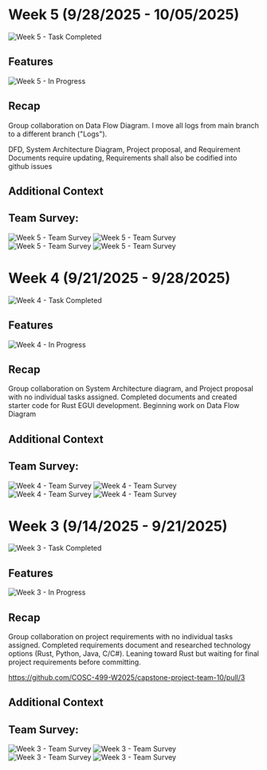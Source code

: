 # Week 5 (9/28/2025 - 10/05/2025)

![Week 5 - Task Completed](W5/Done.png)


## Features

![Week 5 - In Progress](W5/Features.png)

## Recap

Group collaboration on Data Flow Diagram.
I move all logs from main branch to a different branch ("Logs").

DFD, System Architecture Diagram, Project proposal, and Requirement Documents require updating, Requirements shall also be codified into github issues

## Additional Context
## Team Survey:


![Week 5 - Team Survey](W5/Team_Survey.png)
![Week 5 - Team Survey](W5/Team_Survey_(1).png)
![Week 5 - Team Survey](W5/Team_Survey_(2).png)
![Week 5 - Team Survey](W5/Team_Survey_(3).png)

# Week 4 (9/21/2025 - 9/28/2025)

![Week 4 - Task Completed](W4/Done.png)


## Features

![Week 4 - In Progress](W4/Features.png)


## Recap

Group collaboration on System Architecture diagram, and Project proposal with no individual tasks assigned. Completed documents and created starter code for Rust EGUI development. Beginning work on Data Flow Diagram
  

## Additional Context
## Team Survey:


![Week 4 - Team Survey](W4/Team_Survey.png)
![Week 4 - Team Survey](W4/Team_Survey_(1).png)
![Week 4 - Team Survey](W4/Team_Survey_(2).png)
![Week 4 - Team Survey](W4/Team_Survey_(3).png)



# Week 3 (9/14/2025 - 9/21/2025)

![Week 3 - Task Completed](W3/Done.png)


## Features

![Week 3 - In Progress](W3/Features.png)


## Recap

Group collaboration on project requirements with no individual tasks assigned. Completed requirements document and researched technology options (Rust, Python, Java, C/C#). Leaning toward Rust but waiting for final project requirements before committing.

https://github.com/COSC-499-W2025/capstone-project-team-10/pull/3

## Additional Context
## Team Survey:


![Week 3 - Team Survey](W3/Team_Survey.png)
![Week 3 - Team Survey](W3/Team_Survey_(1).png)
![Week 3 - Team Survey](W3/Team_Survey_(2).png)
![Week 3 - Team Survey](W3/Team_Survey_(3).png)

